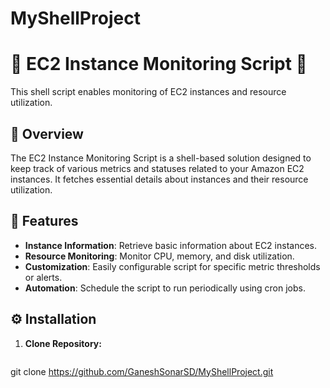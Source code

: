 

# MyShellProject


# 🌟 EC2 Instance Monitoring Script 🌟

This shell script enables monitoring of EC2 instances and resource utilization.

## 📝 Overview

The EC2 Instance Monitoring Script is a shell-based solution designed to keep track of various metrics and statuses related to your Amazon EC2 instances. It fetches essential details about instances and their resource utilization.

## 🚀 Features

- **Instance Information**: Retrieve basic information about EC2 instances.
- **Resource Monitoring**: Monitor CPU, memory, and disk utilization.
- **Customization**: Easily configurable script for specific metric thresholds or alerts.
- **Automation**: Schedule the script to run periodically using cron jobs.

## ⚙️ Installation

1. **Clone Repository:**
   ```bash
 git clone https://github.com/GaneshSonarSD/MyShellProject.git
